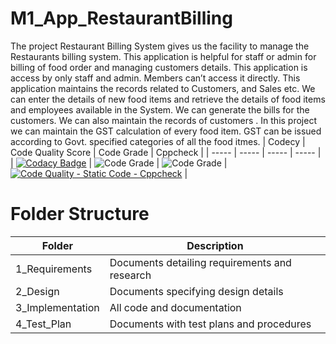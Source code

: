 # M1_App_RestaurantBilling
The project Restaurant Billing System gives us the facility to manage the Restaurants billing system. This application is helpful for staff or admin for billing of food order and managing customers details. This application is access by only staff and admin. Members can’t access it directly. This application maintains the records related to Customers, and Sales etc. We can enter the details of new food items and retrieve the details of food items and employees available in the System. We can generate the bills for the customers. We can also maintain the records of customers . In this project we can maintain the GST calculation of every food item. GST can be issued according to Govt. specified categories of all the food itmes.
| Codecy | Code Quality Score | Code Grade | Cppcheck |
| ----- | ----- | ----- | ----- |
| [![Codacy Badge](https://app.codacy.com/project/badge/Grade/9e17f63b471e4c5081a796bb92e2695a)](https://www.codacy.com/gh/RevansiddappaRevansiddappa/M1_App_RestaurantBilling/dashboard?utm_source=github.com&amp;utm_medium=referral&amp;utm_content=RevansiddappaRevansiddappa/M1_App_RestaurantBilling&amp;utm_campaign=Badge_Grade) | ![Code Grade](https://api.codiga.io/project/29988/score/svg) | ![Code Grade](https://api.codiga.io/project/29988/status/svg) | [![Code Quality - Static Code - Cppcheck](https://github.com/RevansiddappaRevansiddappa/M1_App_RestaurantBilling/actions/workflows/cppcheck.yml/badge.svg)](https://github.com/RevansiddappaRevansiddappa/M1_App_RestaurantBilling/actions/workflows/cppcheck.yml) |

# Folder Structure
| Folder | Description |
| ----- | ----- |
| 1_Requirements | Documents detailing requirements and  research |
| 2_Design | Documents specifying design details |
| 3_Implementation | All code and documentation |
| 4_Test_Plan | Documents with test plans and procedures |
